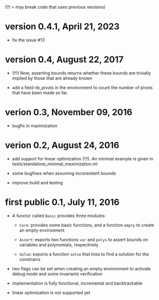 (!!! = may break code that uses previous versions)


version 0.4.1, April 21, 2023
===============================

* fix the issue #13

version 0.4, August 22, 2017
===============================

* (!!!) Now, asserting bounds returns whether these bounds are
  trivially implied by those that are already known

* add a field nb_pivots in the environment to count the number of
  pivots that have been made so far.

verion 0.3, November 09, 2016
===============================

* bugfix in maximization


verion 0.2, August 24, 2016
===============================

* add support for linear optimization (!!!). An minimal example is given
  in tests/standalone_minimal_maximization.ml

* some bugfixes when assuming inconsistent bounds

* improve build and testing



first public 0.1, July 11, 2016
===============================

* A functor called `Basic` provides three modules:

  - `Core`: provides some basic functions, and a function `empty` to
    create an empty environment

  - `Assert`: exports two functions `var` and `polys` to assert bounds
    on variables and polynomials, respectively

  - `Solve`: exports a function `solve` that tries to find a solution for
    the constrains

* two flags can be set when creating an empty environment to activate
  debug mode and some invariants verification

* implementation is fully functional, incremental and backtrackable

* linear optimization is not supported yet
